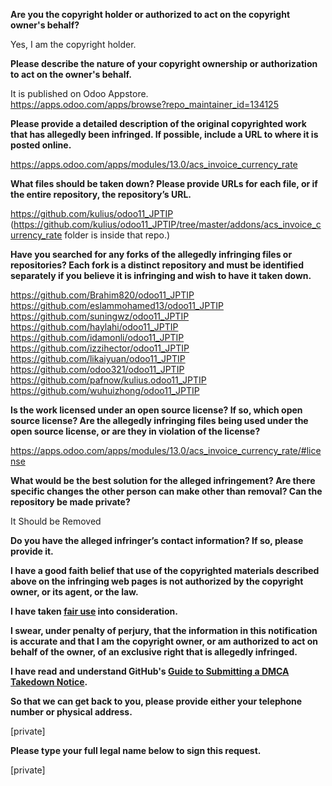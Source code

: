 **Are you the copyright holder or authorized to act on the copyright owner's behalf?**

Yes, I am the copyright holder.

**Please describe the nature of your copyright ownership or authorization to act on the owner's behalf.**

It is published on Odoo Appstore.  
https://apps.odoo.com/apps/browse?repo_maintainer_id=134125

**Please provide a detailed description of the original copyrighted work that has allegedly been infringed. If possible, include a URL to where it is posted online.**

https://apps.odoo.com/apps/modules/13.0/acs_invoice_currency_rate

**What files should be taken down? Please provide URLs for each file, or if the entire repository, the repository’s URL.**

https://github.com/kulius/odoo11_JPTIP  
(https://github.com/kulius/odoo11_JPTIP/tree/master/addons/acs_invoice_currency_rate folder is inside that repo.)

**Have you searched for any forks of the allegedly infringing files or repositories? Each fork is a distinct repository and must be identified separately if you believe it is infringing and wish to have it taken down.**

https://github.com/Brahim820/odoo11_JPTIP  
https://github.com/eslammohamed13/odoo11_JPTIP  
https://github.com/suningwz/odoo11_JPTIP  
https://github.com/haylahi/odoo11_JPTIP  
https://github.com/idamonli/odoo11_JPTIP  
https://github.com/izzihector/odoo11_JPTIP  
https://github.com/likaiyuan/odoo11_JPTIP  
https://github.com/odoo321/odoo11_JPTIP  
https://github.com/pafnow/kulius.odoo11_JPTIP  
https://github.com/wuhuizhong/odoo11_JPTIP

**Is the work licensed under an open source license? If so, which open source license? Are the allegedly infringing files being used under the open source license, or are they in violation of the license?**

https://apps.odoo.com/apps/modules/13.0/acs_invoice_currency_rate/#license

**What would be the best solution for the alleged infringement? Are there specific changes the other person can make other than removal? Can the repository be made private?**

It Should be Removed

**Do you have the alleged infringer’s contact information? If so, please provide it.**

**I have a good faith belief that use of the copyrighted materials described above on the infringing web pages is not authorized by the copyright owner, or its agent, or the law.**

**I have taken <a href="https://www.lumendatabase.org/topics/22">fair use</a> into consideration.**

**I swear, under penalty of perjury, that the information in this notification is accurate and that I am the copyright owner, or am authorized to act on behalf of the owner, of an exclusive right that is allegedly infringed.**

**I have read and understand GitHub's <a href="https://docs.github.com/articles/guide-to-submitting-a-dmca-takedown-notice/">Guide to Submitting a DMCA Takedown Notice</a>.**

**So that we can get back to you, please provide either your telephone number or physical address.**

[private]

**Please type your full legal name below to sign this request.**

[private]
